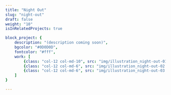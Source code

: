 ```yaml
---
title: "Night Out"
slug: "night-out"
draft: false
weight: "10"
isInRelatedProjects: true

block_project: {
	description: "(description coming soon)",
	bgcolor: "#0D0D0D",
	fontcolor: "#fff",
	work: [ 
		{class: "col-12 col-md-10", src: "img/illustration_night-out-01.jpg"},
		{class: "col-12 col-md-6", src: "img/illustration_night-out-02.jpg"},
		{class: "col-12 col-md-6", src: "img/illustration_night-out-03.jpg"}
	]
}

---
```

